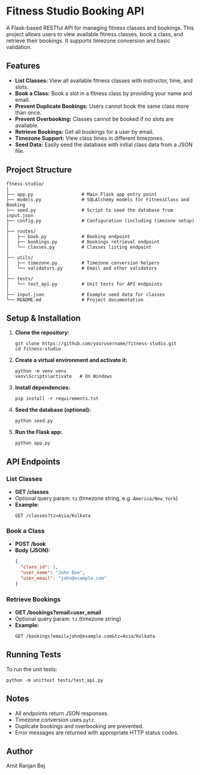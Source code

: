 # Fitness Studio Booking API

A Flask-based RESTful API for managing fitness classes and bookings. This project allows users to view available fitness classes, book a class, and retrieve their bookings. It supports timezone conversion and basic validation.

## Features

- **List Classes:** View all available fitness classes with instructor, time, and slots.
- **Book a Class:** Book a slot in a fitness class by providing your name and email.
- **Prevent Duplicate Bookings:** Users cannot book the same class more than once.
- **Prevent Overbooking:** Classes cannot be booked if no slots are available.
- **Retrieve Bookings:** Get all bookings for a user by email.
- **Timezone Support:** View class times in different timezones.
- **Seed Data:** Easily seed the database with initial class data from a JSON file.

## Project Structure

```
ftness-studio/
│
├── app.py                  # Main Flask app entry point
├── models.py               # SQLAlchemy models for FitnessClass and Booking
├── seed.py                 # Script to seed the database from input.json
├── config.py               # Configuration (including timezone setup)
│
├── routes/
│   ├── book.py             # Booking endpoint
│   ├── bookings.py         # Bookings retrieval endpoint
│   └── classes.py          # Classes listing endpoint
│
├── utils/
│   ├── timezone.py         # Timezone conversion helpers
│   └── validators.py       # Email and other validators
│
├── tests/
│   └── test_api.py         # Unit tests for API endpoints
│
├── input.json              # Example seed data for classes
└── README.md               # Project documentation
```

## Setup & Installation

1. **Clone the repository:**
   ```
   git clone https://github.com/yourusername/fitness-studio.git
   cd fitness-studio
   ```

2. **Create a virtual environment and activate it:**
   ```
   python -m venv venv
   venv\Scripts\activate   # On Windows
   ```

3. **Install dependencies:**
   ```
   pip install -r requirements.txt
   ```

4. **Seed the database (optional):**
   ```
   python seed.py
   ```

5. **Run the Flask app:**
   ```
   python app.py
   ```

## API Endpoints

### List Classes

- **GET /classes**
- Optional query param: `tz` (timezone string, e.g. `America/New_York`)
- **Example:**  
  ```
  GET /classes?tz=Asia/Kolkata
  ```

### Book a Class

- **POST /book**
- **Body (JSON):**
  ```json
  {
    "class_id": 1,
    "user_name": "John Doe",
    "user_email": "john@example.com"
  }
  ```

### Retrieve Bookings

- **GET /bookings?email=user_email**
- Optional query param: `tz` (timezone string)
- **Example:**  
  ```
  GET /bookings?email=john@example.com&tz=Asia/Kolkata
  ```

## Running Tests

To run the unit tests:

```
python -m unittest tests/test_api.py
```

## Notes

- All endpoints return JSON responses.
- Timezone conversion uses `pytz`.
- Duplicate bookings and overbooking are prevented.
- Error messages are returned with appropriate HTTP status codes.


## Author

Amit Ranjan Bej
